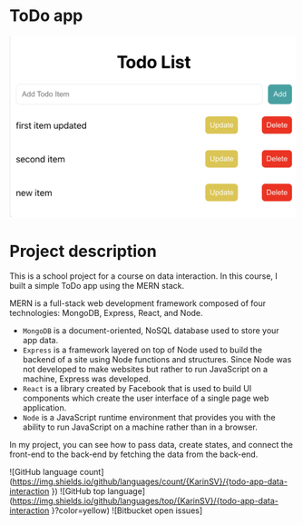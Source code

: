 # ToDo app
![Home page](client/src/images/todo-app.png)

# Project description

This is a school project for a course on data interaction. In this course, I built a simple ToDo app using the MERN stack.

MERN is a full-stack web development framework composed of four technologies: MongoDB, Express, React, and Node.

- `MongoDB` is a document-oriented, NoSQL database used to store your app data.
- `Express` is a framework layered on top of Node used to build the backend of a site using Node functions and structures. Since Node was not developed to make websites but rather to run JavaScript on a machine, Express was developed.
- `React` is a library created by Facebook that is used to build UI components which create the user interface of a single page web application.
- `Node` is a JavaScript runtime environment that provides you with the ability to run JavaScript on a machine rather than in a browser.

In my project, you can see how to pass data, create states, and connect the front-end to the back-end by fetching the data from the back-end.

![GitHub language count](https://img.shields.io/github/languages/count/{KarinSV}/{todo-app-data-interaction
})
![GitHub top language](https://img.shields.io/github/languages/top/{KarinSV}/{todo-app-data-interaction
}?color=yellow)
![Bitbucket open issues]
